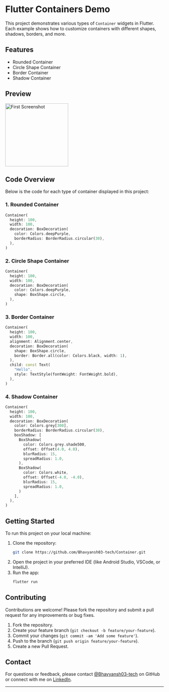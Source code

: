 # Flutter Containers Demo

This project demonstrates various types of `Container` widgets in Flutter. Each example shows how to customize containers with different shapes, shadows, borders, and more.

## Features

- Rounded Container
- Circle Shape Container
- Border Container
- Shadow Container

## Preview
<img src="https://github.com/user-attachments/assets/84c02ce3-78b7-4622-8ab0-d72f6bb5cec0" alt="First Screenshot" style="width: 200px; height: auto; margin-right: 10px;">

## Code Overview

Below is the code for each type of container displayed in this project:

### 1. Rounded Container

```dart
Container(
  height: 100,
  width: 100,
  decoration: BoxDecoration(
    color: Colors.deepPurple,
    borderRadius: BorderRadius.circular(30),
  ),
)
```

### 2. Circle Shape Container

```dart
Container(
  height: 100,
  width: 100,
  decoration: BoxDecoration(
    color: Colors.deepPurple,
    shape: BoxShape.circle,
  ),
)
```

### 3. Border Container

```dart
Container(
  height: 100,
  width: 100,
  alignment: Alignment.center,
  decoration: BoxDecoration(
    shape: BoxShape.circle,
    border: Border.all(color: Colors.black, width: 1),
  ),
  child: const Text(
    "Hello",
    style: TextStyle(fontWeight: FontWeight.bold),
  ),
)
```

### 4. Shadow Container
```dart
Container(
  height: 100,
  width: 100,
  decoration: BoxDecoration(
    color: Colors.grey[300],
    borderRadius: BorderRadius.circular(30),
    boxShadow: [
      BoxShadow(
        color: Colors.grey.shade500,
        offset: Offset(4.0, 4.0),
        blurRadius: 15,
        spreadRadius: 1.0,
      ),
      BoxShadow(
        color: Colors.white,
        offset: Offset(-4.0, -4.0),
        blurRadius: 15,
        spreadRadius: 1.0,
      )
    ],
  ),
)
```

## Getting Started

To run this project on your local machine:

1. Clone the repository:
   ```bash
   git clone https://github.com/Bhavyansh03-tech/Container.git
   ```
2. Open the project in your preferred IDE (like Android Studio, VSCode, or IntelliJ).
3. Run the app:
   ```bash
   flutter run
   ```

## Contributing

Contributions are welcome! Please fork the repository and submit a pull request for any improvements or bug fixes.

1. Fork the repository.
2. Create your feature branch (`git checkout -b feature/your-feature`).
3. Commit your changes (`git commit -am 'Add some feature'`).
4. Push to the branch (`git push origin feature/your-feature`).
5. Create a new Pull Request.

## Contact

For questions or feedback, please contact [@Bhavyansh03-tech](https://github.com/Bhavyansh03-tech) on GitHub or connect with me on [LinkedIn](https://www.linkedin.com/in/bhavyansh03/).

---
